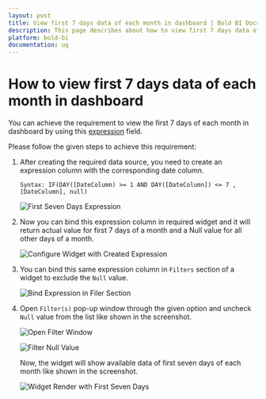 ```yaml
---
layout: post
title: View first 7 days data of each month in dashboard | Bold BI Docs
description: This page describes about how to view first 7 days data of each month in a dashboard by creating an expression field for the data source in Bold BI designer.
platform: bold-bi
documentation: ug
---
```

# How to view first 7 days data of each month in dashboard

You can achieve the requirement to view the first 7 days of each month in dashboard by using this [expression](https://help.boldbi.com/embedded-bi/working-with-data-source/transforming-data/configuring-expression-columns/) field.

Please follow the given steps to achieve this requirement:
1. After creating the required data source, you need to create an expression column with the corresponding date column.

    `Syntax: IF(DAY([DateColumn) >= 1 AND DAY([DateColumn]) <= 7 , [DateColumn], null)`
 
    ![First Seven Days Expression](/bold-bi-docs/static/assets/embedded/faq/images/first-sevendays-expression.png#width=545.5px;height=370.289px)

2. Now you can bind this expression column in required widget and it will return actual value for first 7 days of a month and a Null value for all other days of a month.

    ![Configure Widget with Created Expression](/bold-bi-docs/static/assets/embedded/faq/images/configure-widget-with-created-expression.png)

3. You can bind this same expression column in `Filters` section of a widget to exclude the `Null` value.

    ![Bind Expression in Filer Section](/bold-bi-docs/static/assets/embedded/faq/images/bind-expression-in-filter-section.png)

4. Open `Filter(s)` pop-up window through the given option and uncheck `Null` value from the list like shown in the screenshot.

    ![Open Filter Window](/bold-bi-docs/static/assets/embedded/faq/images/open-filter-window.png#width=400px;height=350px)

    ![Filter Null Value](/bold-bi-docs/static/assets/embedded/faq/images/filter-null-value.png#width=370.938px;height=303.539px)    

    Now, the widget will show available data of first seven days of each month like shown in the screenshot.

    ![Widget Render with First Seven Days](/bold-bi-docs/static/assets/embedded/faq/images/widget-render-with-first-seven-days-of-a-month.png)    